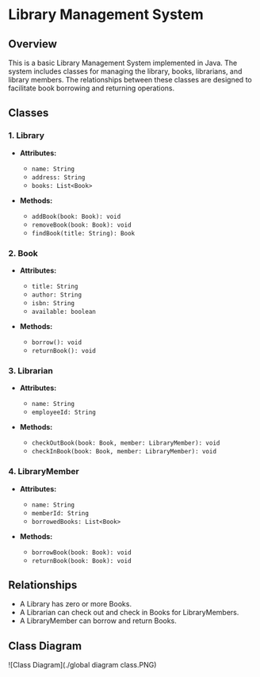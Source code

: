 # Library Management System

## Overview
This is a basic Library Management System implemented in Java. The system includes classes for managing the library, books, librarians, and library members. The relationships between these classes are designed to facilitate book borrowing and returning operations.

## Classes

### 1. Library
- **Attributes:**
  - `name: String`
  - `address: String`
  - `books: List<Book>`

- **Methods:**
  - `addBook(book: Book): void`
  - `removeBook(book: Book): void`
  - `findBook(title: String): Book`

### 2. Book
- **Attributes:**
  - `title: String`
  - `author: String`
  - `isbn: String`
  - `available: boolean`

- **Methods:**
  - `borrow(): void`
  - `returnBook(): void`

### 3. Librarian
- **Attributes:**
  - `name: String`
  - `employeeId: String`

- **Methods:**
  - `checkOutBook(book: Book, member: LibraryMember): void`
  - `checkInBook(book: Book, member: LibraryMember): void`

### 4. LibraryMember
- **Attributes:**
  - `name: String`
  - `memberId: String`
  - `borrowedBooks: List<Book>`

- **Methods:**
  - `borrowBook(book: Book): void`
  - `returnBook(book: Book): void`

## Relationships
- A Library has zero or more Books.
- A Librarian can check out and check in Books for LibraryMembers.
- A LibraryMember can borrow and return Books.
## Class Diagram 
   ![Class Diagram](./global diagram class.PNG)

